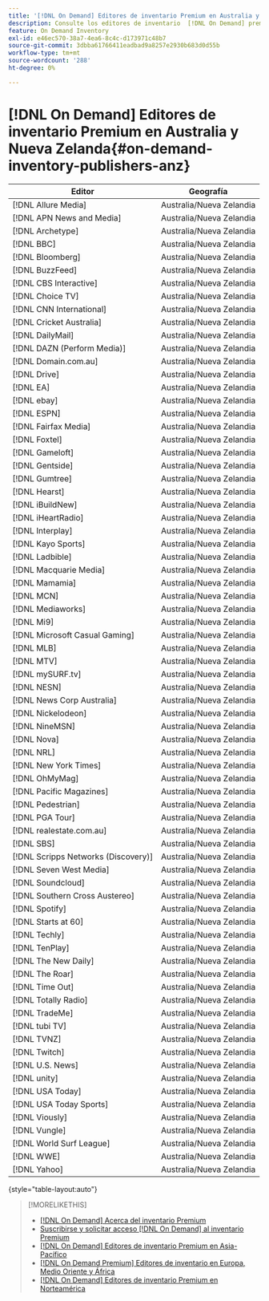 ```yaml
---
title: '[!DNL On Demand] Editores de inventario Premium en Australia y Nueva Zelanda'
description: Consulte los editores de inventario  [!DNL On Demand] premium disponibles en Australia y Nueva Zelanda.
feature: On Demand Inventory
exl-id: e46ec570-38a7-4ea6-8c4c-d173971c48b7
source-git-commit: 3dbba61766411eadbad9a8257e2930b683d0d55b
workflow-type: tm+mt
source-wordcount: '288'
ht-degree: 0%

---
```


# [!DNL On Demand] Editores de inventario Premium en Australia y Nueva Zelanda{#on-demand-inventory-publishers-anz}

<!-- get from Amanda Cabrera <acabrera@adobe.com> -->

| Editor | Geografía |
|------------------------------|--------------|
| [!DNL Allure Media] | Australia/Nueva Zelandia |
| [!DNL APN News and Media] | Australia/Nueva Zelandia |
| [!DNL Archetype] | Australia/Nueva Zelandia |
| [!DNL BBC] | Australia/Nueva Zelandia |
| [!DNL Bloomberg] | Australia/Nueva Zelandia |
| [!DNL BuzzFeed] | Australia/Nueva Zelandia |
| [!DNL CBS Interactive] | Australia/Nueva Zelandia |
| [!DNL Choice TV] | Australia/Nueva Zelandia |
| [!DNL CNN International] | Australia/Nueva Zelandia |
| [!DNL Cricket Australia] | Australia/Nueva Zelandia |
| [!DNL DailyMail] | Australia/Nueva Zelandia |
| [!DNL DAZN (Perform Media)] | Australia/Nueva Zelandia |
| [!DNL Domain.com.au] | Australia/Nueva Zelandia |
| [!DNL Drive] | Australia/Nueva Zelandia |
| [!DNL EA] | Australia/Nueva Zelandia |
| [!DNL ebay] | Australia/Nueva Zelandia |
| [!DNL ESPN] | Australia/Nueva Zelandia |
| [!DNL Fairfax Media] | Australia/Nueva Zelandia |
| [!DNL Foxtel] | Australia/Nueva Zelandia |
| [!DNL Gameloft] | Australia/Nueva Zelandia |
| [!DNL Gentside] | Australia/Nueva Zelandia |
| [!DNL Gumtree] | Australia/Nueva Zelandia |
| [!DNL Hearst] | Australia/Nueva Zelandia |
| [!DNL iBuildNew] | Australia/Nueva Zelandia |
| [!DNL iHeartRadio] | Australia/Nueva Zelandia |
| [!DNL Interplay] | Australia/Nueva Zelandia |
| [!DNL Kayo Sports] | Australia/Nueva Zelandia |
| [!DNL Ladbible] | Australia/Nueva Zelandia |
| [!DNL Macquarie Media] | Australia/Nueva Zelandia |
| [!DNL Mamamia] | Australia/Nueva Zelandia |
| [!DNL MCN] | Australia/Nueva Zelandia |
| [!DNL Mediaworks] | Australia/Nueva Zelandia |
| [!DNL Mi9] | Australia/Nueva Zelandia |
| [!DNL Microsoft Casual Gaming] | Australia/Nueva Zelandia |
| [!DNL MLB] | Australia/Nueva Zelandia |
| [!DNL MTV] | Australia/Nueva Zelandia |
| [!DNL mySURF.tv] | Australia/Nueva Zelandia |
| [!DNL NESN] | Australia/Nueva Zelandia |
| [!DNL News Corp Australia] | Australia/Nueva Zelandia |
| [!DNL Nickelodeon] | Australia/Nueva Zelandia |
| [!DNL NineMSN] | Australia/Nueva Zelandia |
| [!DNL Nova] | Australia/Nueva Zelandia |
| [!DNL NRL] | Australia/Nueva Zelandia |
| [!DNL New York Times] | Australia/Nueva Zelandia |
| [!DNL OhMyMag] | Australia/Nueva Zelandia |
| [!DNL Pacific Magazines] | Australia/Nueva Zelandia |
| [!DNL Pedestrian] | Australia/Nueva Zelandia |
| [!DNL PGA Tour] | Australia/Nueva Zelandia |
| [!DNL realestate.com.au] | Australia/Nueva Zelandia |
| [!DNL SBS] | Australia/Nueva Zelandia |
| [!DNL Scripps Networks (Discovery)] | Australia/Nueva Zelandia |
| [!DNL Seven West Media] | Australia/Nueva Zelandia |
| [!DNL Soundcloud] | Australia/Nueva Zelandia |
| [!DNL Southern Cross Austereo] | Australia/Nueva Zelandia |
| [!DNL Spotify] | Australia/Nueva Zelandia |
| [!DNL Starts at 60] | Australia/Nueva Zelandia |
| [!DNL Techly] | Australia/Nueva Zelandia |
| [!DNL TenPlay] | Australia/Nueva Zelandia |
| [!DNL The New Daily] | Australia/Nueva Zelandia |
| [!DNL The Roar] | Australia/Nueva Zelandia |
| [!DNL Time Out] | Australia/Nueva Zelandia |
| [!DNL Totally Radio] | Australia/Nueva Zelandia |
| [!DNL TradeMe] | Australia/Nueva Zelandia |
| [!DNL tubi TV] | Australia/Nueva Zelandia |
| [!DNL TVNZ] | Australia/Nueva Zelandia |
| [!DNL Twitch] | Australia/Nueva Zelandia |
| [!DNL U.S. News] | Australia/Nueva Zelandia |
| [!DNL unity] | Australia/Nueva Zelandia |
| [!DNL USA Today] | Australia/Nueva Zelandia |
| [!DNL USA Today Sports] | Australia/Nueva Zelandia |
| [!DNL Viously] | Australia/Nueva Zelandia |
| [!DNL Vungle] | Australia/Nueva Zelandia |
| [!DNL World Surf League] | Australia/Nueva Zelandia |
| [!DNL WWE] | Australia/Nueva Zelandia |
| [!DNL Yahoo] | Australia/Nueva Zelandia |

{style=&quot;table-layout:auto&quot;}

>[!MORELIKETHIS]
>
>* [ [!DNL On Demand] Acerca del inventario Premium](on-demand-inventory-about.md)
>* [Suscribirse y solicitar acceso  [!DNL On Demand] al inventario Premium](on-demand-inventory-subscribe.md)
>* [[!DNL On Demand] Editores de inventario Premium en Asia-Pacífico](on-demand-inventory-publishers-apac.md)
>* [[!DNL On Demand Premium] Editores de inventario en Europa, Medio Oriente y África](on-demand-inventory-publishers-emea.md)
>* [[!DNL On Demand] Editores de inventario Premium en Norteamérica](on-demand-inventory-publishers-na.md)

